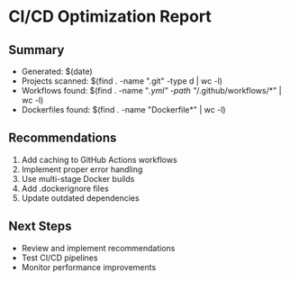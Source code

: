 # CI/CD Optimization Report

## Summary
- Generated: $(date)
- Projects scanned: $(find . -name ".git" -type d | wc -l)
- Workflows found: $(find . -name "*.yml" -path "*/.github/workflows/*" | wc -l)
- Dockerfiles found: $(find . -name "Dockerfile*" | wc -l)

## Recommendations
1. Add caching to GitHub Actions workflows
2. Implement proper error handling
3. Use multi-stage Docker builds
4. Add .dockerignore files
5. Update outdated dependencies

## Next Steps
- Review and implement recommendations
- Test CI/CD pipelines
- Monitor performance improvements
